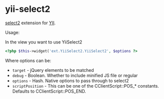 yii-select2
===========

[select2](http://ivaynberg.github.com/select2/) extension for [YII](http://www.yiiframework.com/).

Usage:

In the view you want to use YiiSelect2
```php
<?php $this->widget('ext.YiiSelect2.YiiSelect2', $options ?>

```

Where options can be:

* `target` - jQuery elements to be matched
* `debug` - Boolean. Whether to include minified JS file or regular
* `options` - Hash. Native options to pass through to select2
* `scriptPosition` - This can be one of the CClientScript::POS_* constants. Defaults to
  CClientScript::POS_END.
